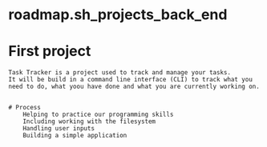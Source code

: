 # roadmap.sh_projects_back_end

# First project

    Task Tracker is a project used to track and manage your tasks.
    It will be build in a command line interface (CLI) to track what you need to do, what yoou have done and what you are currently working on.


    # Process
        Helping to practice our programming skills
        Including working with the filesystem
        Handling user inputs
        Building a simple application



